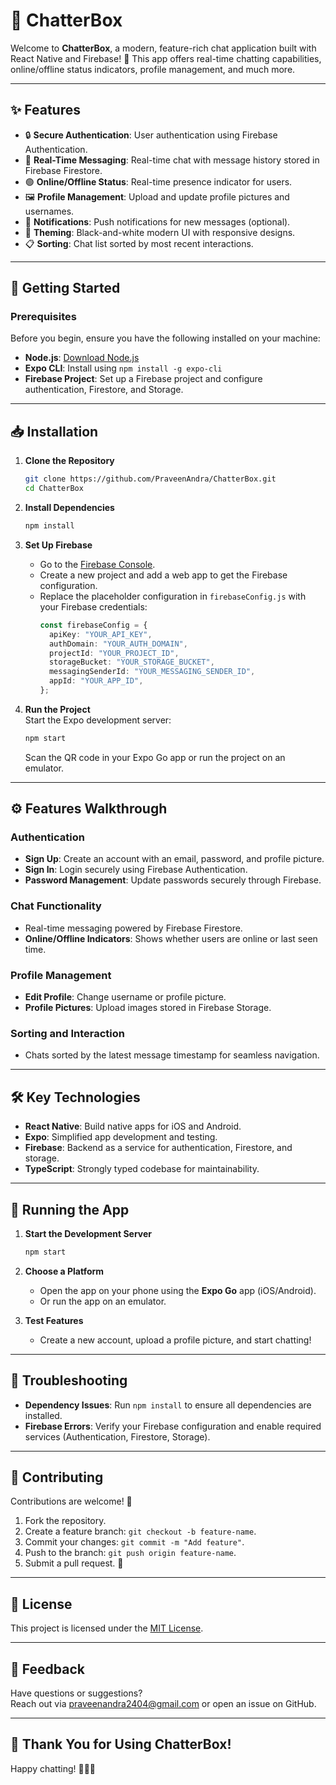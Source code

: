 # 📱 **ChatterBox**

Welcome to **ChatterBox**, a modern, feature-rich chat application built with React Native and Firebase! 🌟 This app offers real-time chatting capabilities, online/offline status indicators, profile management, and much more.

---

## ✨ **Features**
- 🔒 **Secure Authentication**: User authentication using Firebase Authentication.
- 💬 **Real-Time Messaging**: Real-time chat with message history stored in Firebase Firestore.
- 🟢 **Online/Offline Status**: Real-time presence indicator for users.
- 🖼️ **Profile Management**: Upload and update profile pictures and usernames.
- 🔔 **Notifications**: Push notifications for new messages (optional).
- 🎨 **Theming**: Black-and-white modern UI with responsive designs.
- 📋 **Sorting**: Chat list sorted by most recent interactions.

---

## 🚀 **Getting Started**

### **Prerequisites**
Before you begin, ensure you have the following installed on your machine:
- **Node.js**: [Download Node.js](https://nodejs.org)
- **Expo CLI**: Install using `npm install -g expo-cli`
- **Firebase Project**: Set up a Firebase project and configure authentication, Firestore, and Storage.

---

## 📥 **Installation**

1. **Clone the Repository**
   ```bash
   git clone https://github.com/PraveenAndra/ChatterBox.git
   cd ChatterBox
   ```

2. **Install Dependencies**
   ```bash
   npm install
   ```

3. **Set Up Firebase**
   - Go to the [Firebase Console](https://console.firebase.google.com/).
   - Create a new project and add a web app to get the Firebase configuration.
   - Replace the placeholder configuration in `firebaseConfig.js` with your Firebase credentials:
     ```typescript
     const firebaseConfig = {
       apiKey: "YOUR_API_KEY",
       authDomain: "YOUR_AUTH_DOMAIN",
       projectId: "YOUR_PROJECT_ID",
       storageBucket: "YOUR_STORAGE_BUCKET",
       messagingSenderId: "YOUR_MESSAGING_SENDER_ID",
       appId: "YOUR_APP_ID",
     };
     ```

4. **Run the Project**  
   Start the Expo development server:
   ```bash
   npm start
   ```
   Scan the QR code in your Expo Go app or run the project on an emulator.

---

## ⚙️ **Features Walkthrough**

### **Authentication**
- **Sign Up**: Create an account with an email, password, and profile picture.
- **Sign In**: Login securely using Firebase Authentication.
- **Password Management**: Update passwords securely through Firebase.

### **Chat Functionality**
- Real-time messaging powered by Firebase Firestore.
- **Online/Offline Indicators**: Shows whether users are online or last seen time.

### **Profile Management**
- **Edit Profile**: Change username or profile picture.
- **Profile Pictures**: Upload images stored in Firebase Storage.

### **Sorting and Interaction**
- Chats sorted by the latest message timestamp for seamless navigation.

---

## 🛠️ **Key Technologies**
- **React Native**: Build native apps for iOS and Android.
- **Expo**: Simplified app development and testing.
- **Firebase**: Backend as a service for authentication, Firestore, and storage.
- **TypeScript**: Strongly typed codebase for maintainability.

---

## 🤖 **Running the App**
1. **Start the Development Server**
   ```bash
   npm start
   ```

2. **Choose a Platform**
   - Open the app on your phone using the **Expo Go** app (iOS/Android).
   - Or run the app on an emulator.

3. **Test Features**
   - Create a new account, upload a profile picture, and start chatting!

---

## 🐛 **Troubleshooting**
- **Dependency Issues**: Run `npm install` to ensure all dependencies are installed.
- **Firebase Errors**: Verify your Firebase configuration and enable required services (Authentication, Firestore, Storage).

---

## 👥 **Contributing**
Contributions are welcome! 🎉
1. Fork the repository.
2. Create a feature branch: `git checkout -b feature-name`.
3. Commit your changes: `git commit -m "Add feature"`.
4. Push to the branch: `git push origin feature-name`.
5. Submit a pull request. 🚀

---

## 📜 **License**
This project is licensed under the [MIT License](LICENSE).

---

## 💬 **Feedback**
Have questions or suggestions?  
Reach out via [praveenandra2404@gmail.com](mailto:praveenandra2404@gmail.com) or open an issue on GitHub.

---

## 🌟 **Thank You for Using ChatterBox!**
Happy chatting! 🧑‍💻✨